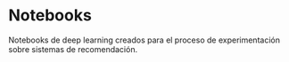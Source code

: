 # Notebooks

Notebooks de deep learning creados para el proceso de experimentación sobre sistemas de recomendación.

